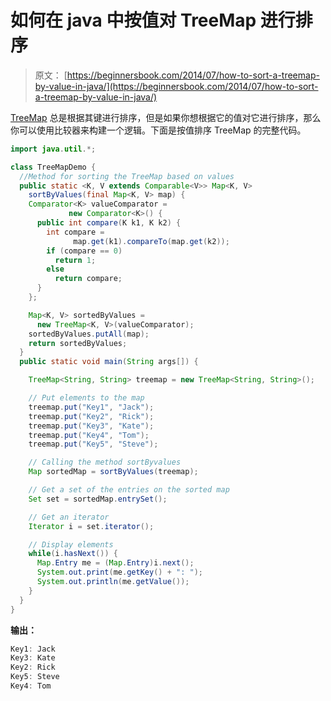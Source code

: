 # 如何在 java 中按值对 TreeMap 进行排序

> 原文： [https://beginnersbook.com/2014/07/how-to-sort-a-treemap-by-value-in-java/](https://beginnersbook.com/2014/07/how-to-sort-a-treemap-by-value-in-java/)

[TreeMap](https://beginnersbook.com/2013/12/treemap-in-java-with-example/ "TreeMap in Java with Example") 总是根据其键进行排序，但是如果你想根据它的值对它进行排序，那么你可以使用比较器来构建一个逻辑。下面是按值排序 TreeMap 的完整代码。

```java
import java.util.*;

class TreeMapDemo {
  //Method for sorting the TreeMap based on values
  public static <K, V extends Comparable<V>> Map<K, V> 
    sortByValues(final Map<K, V> map) {
    Comparator<K> valueComparator = 
             new Comparator<K>() {
      public int compare(K k1, K k2) {
        int compare = 
              map.get(k1).compareTo(map.get(k2));
        if (compare == 0) 
          return 1;
        else 
          return compare;
      }
    };

    Map<K, V> sortedByValues = 
      new TreeMap<K, V>(valueComparator);
    sortedByValues.putAll(map);
    return sortedByValues;
  }
  public static void main(String args[]) {

    TreeMap<String, String> treemap = new TreeMap<String, String>();

    // Put elements to the map
    treemap.put("Key1", "Jack");
    treemap.put("Key2", "Rick");
    treemap.put("Key3", "Kate");
    treemap.put("Key4", "Tom");
    treemap.put("Key5", "Steve");

    // Calling the method sortByvalues
    Map sortedMap = sortByValues(treemap);

    // Get a set of the entries on the sorted map
    Set set = sortedMap.entrySet();

    // Get an iterator
    Iterator i = set.iterator();

    // Display elements
    while(i.hasNext()) {
      Map.Entry me = (Map.Entry)i.next();
      System.out.print(me.getKey() + ": ");
      System.out.println(me.getValue());
    }
  }
}
```

**输出：**

```java
Key1: Jack
Key3: Kate
Key2: Rick
Key5: Steve
Key4: Tom
```